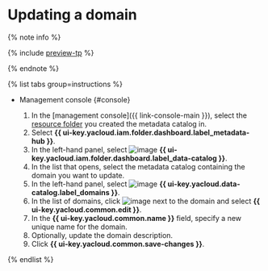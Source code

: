 # Updating a domain


{% note info %}

{% include [preview-tp](../../../_includes/preview-tp.md) %}

{% endnote %}


{% list tabs group=instructions %}

- Management console {#console}

  1. In the [management console]({{ link-console-main }}), select the [resource folder](../../../resource-manager/concepts/resources-hierarchy.md#folder) you created the metadata catalog in.
  1. Select **{{ ui-key.yacloud.iam.folder.dashboard.label_metadata-hub }}**.
  1. In the left-hand panel, select ![image](../../../_assets/console-icons/folder-magnifier.svg) **{{ ui-key.yacloud.iam.folder.dashboard.label_data-catalog }}**.
  1. In the list that opens, select the metadata catalog containing the domain you want to update.
  1. In the left-hand panel, select ![image](../../../_assets/console-icons/globe.svg) **{{ ui-key.yacloud.data-catalog.label_domains }}**.
  1. In the list of domains, click ![image](../../../_assets/console-icons/ellipsis.svg) next to the domain and select **{{ ui-key.yacloud.common.edit }}**.  
  1. In the **{{ ui-key.yacloud.common.name }}** field, specify a new unique name for the domain.
  1. Optionally, update the domain description.
  1. Click **{{ ui-key.yacloud.common.save-changes }}**.

{% endlist %}
